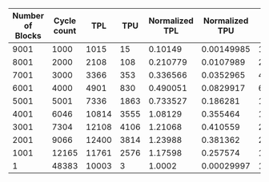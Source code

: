 | Number of Blocks | Cycle count | TPL | TPU | Normalized TPL | Normalized TPU | Total Cost | Normalized Total Cost |
| - | - | - | - | - | - | - | - |
9001 |1000 | 1015 | 15 | 0.10149 | 0.00149985 | 1045 | 0.10449 |
8001 |2000 | 2108 | 108 | 0.210779 | 0.0107989 | 2324 | 0.232377 |
7001 |3000 | 3366 | 353 | 0.336566 | 0.0352965 | 4072 | 0.407159 |
6001 |4000 | 4901 | 830 | 0.490051 | 0.0829917 | 6561 | 0.656034 |
5001 |5001 | 7336 | 1863 | 0.733527 | 0.186281 | 11062 | 1.10609 |
4001 |6046 | 10814 | 3555 | 1.08129 | 0.355464 | 17924 | 1.79222 |
3001 |7304 | 12108 | 4106 | 1.21068 | 0.410559 | 20320 | 2.0318 |
2001 |9066 | 12400 | 3814 | 1.23988 | 0.381362 | 20028 | 2.0026 |
1001 |12165 | 11761 | 2576 | 1.17598 | 0.257574 | 16913 | 1.69113 |
1 |48383 | 10003 | 3 | 1.0002 | 0.00029997 | 10009 | 1.0008 |
